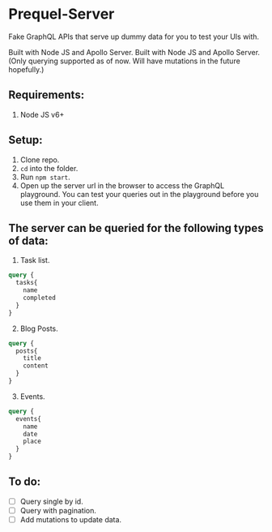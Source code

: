 # Prequel-Server
Fake GraphQL APIs that serve up dummy data for you to test your UIs with.

Built with Node JS and Apollo Server. Built with Node JS and Apollo Server.
(Only querying supported as of now. Will have mutations in the future hopefully.)

Requirements:
------------------
1. Node JS v6+

Setup:
-----------
1. Clone repo.
2. `cd` into the folder.
3. Run `npm start`.
4. Open up the server url in the browser to access the GraphQL playground. You can test your queries out in the playground before you use them in your client.

The server can be queried for the following types of data:
-----------------------------------------------------------
1. Task list.
```graphql
query {
  tasks{
    name
    completed
  }
}
```
2. Blog Posts.
```graphql
query {
  posts{
    title
    content
  }
}
```
3. Events.
```graphql
query {
  events{
    name
    date
    place
  }
}
```


To do:
---------
- [ ] Query single by id.
- [ ] Query with pagination.
- [ ] Add mutations to update data.